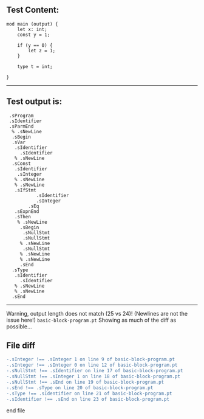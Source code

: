 
Test Content: 
-------------------------
```
mod main (output) {
    let x: int;
    const y = 1;

    if (y == 0) {
        let z = 1;
    }

    type t = int;

}
```
------------------------
Test output is: 
-------------------------
```
 .sProgram
 .sIdentifier
 .sParmEnd
  % .sNewLine
  .sBegin
  .sVar
   .sIdentifier
     .sIdentifier
   % .sNewLine
  .sConst
   .sIdentifier
    .sInteger
   % .sNewLine
   % .sNewLine
   .sIfStmt
           .sIdentifier
           .sInteger
        .sEq
   .sExpnEnd
   .sThen
    % .sNewLine
     .sBegin
      .sNullStmt
      .sNullStmt
     % .sNewLine
      .sNullStmt
     % .sNewLine
     % .sNewLine
     .sEnd
  .sType
   .sIdentifier
     .sIdentifier
   % .sNewLine
   % .sNewLine
  .sEnd

```
------------------------
Warning, output length does not match (25 vs 24)!  (Newlines are not the issue here!) `basic-block-program.pt`
Showing as much of the diff as possible...

File diff
-------------------------
```diff
-.sInteger !== .sInteger 1 on line 9 of basic-block-program.pt
-.sInteger !== .sInteger 0 on line 12 of basic-block-program.pt
-.sNullStmt !== .sIdentifier on line 17 of basic-block-program.pt
-.sNullStmt !== .sInteger 1 on line 18 of basic-block-program.pt
-.sNullStmt !== .sEnd on line 19 of basic-block-program.pt
-.sEnd !== .sType on line 20 of basic-block-program.pt
-.sType !== .sIdentifier on line 21 of basic-block-program.pt
-.sIdentifier !== .sEnd on line 23 of basic-block-program.pt

```
end file
